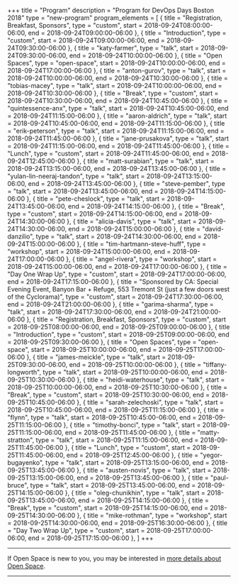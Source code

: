 +++
title = "Program"
description = "Program for DevOps Days Boston 2018"
type = "new-program"
program_elements = [
    { title = "Registration, Breakfast, Sponsors", type = "custom", start = 2018-09-24T08:00:00-06:00, end = 2018-09-24T09:00:00-06:00 },
    { title = "Introduction", type = "custom", start = 2018-09-24T09:00:00-06:00, end = 2018-09-24T09:30:00-06:00 },
    { title = "katy-farmer", type = "talk", start = 2018-09-24T09:30:00-06:00, end = 2018-09-24T10:00:00-06:00 },
    { title = "Open Spaces", type = "open-space", start = 2018-09-24T10:00:00-06:00, end = 2018-09-24T17:00:00-06:00 },
    { title = "anton-gurov", type = "talk", start = 2018-09-24T10:00:00-06:00, end = 2018-09-24T10:30:00-06:00 },
    { title = "tobias-macey", type = "talk", start = 2018-09-24T10:00:00-06:00, end = 2018-09-24T10:30:00-06:00 },
    { title = "Break", type = "custom", start = 2018-09-24T10:30:00-06:00, end = 2018-09-24T10:45:00-06:00 },
    { title = "quintessence-anx", type = "talk", start = 2018-09-24T10:45:00-06:00, end = 2018-09-24T11:15:00-06:00 },
    { title = "aaron-aldrich", type = "talk", start = 2018-09-24T10:45:00-06:00, end = 2018-09-24T11:15:00-06:00 },
    { title = "erik-peterson", type = "talk", start = 2018-09-24T11:15:00-06:00, end = 2018-09-24T11:45:00-06:00 },
    { title = "jane-prusakova", type = "talk", start = 2018-09-24T11:15:00-06:00, end = 2018-09-24T11:45:00-06:00 },
    { title = "Lunch", type = "custom", start = 2018-09-24T11:45:00-06:00, end = 2018-09-24T12:45:00-06:00 },
    { title = "matt-surabian", type = "talk", start = 2018-09-24T13:15:00-06:00, end = 2018-09-24T13:45:00-06:00 },
    { title = "yulan-lin-neeraj-tandon", type = "talk", start = 2018-09-24T13:15:00-06:00, end = 2018-09-24T13:45:00-06:00 },
    { title = "steve-pember", type = "talk", start = 2018-09-24T13:45:00-06:00, end = 2018-09-24T14:15:00-06:00 },
    { title = "pete-cheslock", type = "talk", start = 2018-09-24T13:45:00-06:00, end = 2018-09-24T14:15:00-06:00 },
    { title = "Break", type = "custom", start = 2018-09-24T14:15:00-06:00, end = 2018-09-24T14:30:00-06:00 },
    { title = "alicia-davis", type = "talk", start = 2018-09-24T14:30:00-06:00, end = 2018-09-24T15:00:00-06:00 },
    { title = "david-danzilio", type = "talk", start = 2018-09-24T14:30:00-06:00, end = 2018-09-24T15:00:00-06:00 },
    { title = "tim-hartmann-steve-huff", type = "workshop", start = 2018-09-24T15:00:00-06:00, end = 2018-09-24T17:00:00-06:00 },
    { title = "angel-rivera", type = "workshop", start = 2018-09-24T15:00:00-06:00, end = 2018-09-24T17:00:00-06:00 },
    { title = "Day One Wrap Up", type = "custom", start = 2018-09-24T17:00:00-06:00, end = 2018-09-24T17:15:00-06:00 },
    { title = "Sponsored by CA: Special Evening Event, Banyon Bar + Refuge, 553 Tremont St (just a few doors west of the Cyclorama)", type = "custom", start = 2018-09-24T17:30:00-06:00, end = 2018-09-24T21:00:00-06:00 },
    { title = "garima-sharma", type = "talk", start = 2018-09-24T17:30:00-06:00, end = 2018-09-24T21:00:00-06:00 },
    { title = "Registration, Breakfast, Sponsors", type = "custom", start = 2018-09-25T08:00:00-06:00, end = 2018-09-25T09:00:00-06:00 },
    { title = "Introduction", type = "custom", start = 2018-09-25T09:00:00-06:00, end = 2018-09-25T09:30:00-06:00 },
    { title = "Open Spaces", type = "open-space", start = 2018-09-25T10:00:00-06:00, end = 2018-09-25T17:00:00-06:00 },
    { title = "james-meickle", type = "talk", start = 2018-09-25T09:30:00-06:00, end = 2018-09-25T10:00:00-06:00 },
    { title = "tiffany-longworth", type = "talk", start = 2018-09-25T10:00:00-06:00, end = 2018-09-25T10:30:00-06:00 },
    { title = "heidi-waterhouse", type = "talk", start = 2018-09-25T10:00:00-06:00, end = 2018-09-25T10:30:00-06:00 },
    { title = "Break", type = "custom", start = 2018-09-25T10:30:00-06:00, end = 2018-09-25T10:45:00-06:00 },
    { title = "sarah-zelechoski", type = "talk", start = 2018-09-25T10:45:00-06:00, end = 2018-09-25T11:15:00-06:00 },
    { title = "flynn", type = "talk", start = 2018-09-25T10:45:00-06:00, end = 2018-09-25T11:15:00-06:00 },
    { title = "timothy-bonci", type = "talk", start = 2018-09-25T11:15:00-06:00, end = 2018-09-25T11:45:00-06:00 },
    { title = "matty-stratton", type = "talk", start = 2018-09-25T11:15:00-06:00, end = 2018-09-25T11:45:00-06:00 },
    { title = "Lunch", type = "custom", start = 2018-09-25T11:45:00-06:00, end = 2018-09-25T12:45:00-06:00 },
    { title = "yegor-bugayenko", type = "talk", start = 2018-09-25T13:15:00-06:00, end = 2018-09-25T13:45:00-06:00 },
    { title = "austen-novis", type = "talk", start = 2018-09-25T13:15:00-06:00, end = 2018-09-25T13:45:00-06:00 },
    { title = "paul-bruce", type = "talk", start = 2018-09-25T13:45:00-06:00, end = 2018-09-25T14:15:00-06:00 },
    { title = "oleg-chunikhin", type = "talk", start = 2018-09-25T13:45:00-06:00, end = 2018-09-25T14:15:00-06:00 },
    { title = "Break", type = "custom", start = 2018-09-25T14:15:00-06:00, end = 2018-09-25T14:30:00-06:00 },
    { title = "mike-rothman", type = "workshop", start = 2018-09-25T14:30:00-06:00, end = 2018-09-25T16:30:00-06:00 },
    { title = "Day Two Wrap Up", type = "custom", start = 2018-09-25T17:00:00-06:00, end = 2018-09-25T17:15:00-06:00 },
]
+++
<div class = "row">
  <div class = "col">
    <hr />
    If Open Space is new to you, you may be interested in <a href="/pages/open-space-format">more details about Open Space</a>.
    <hr />
  </div>
</div>
